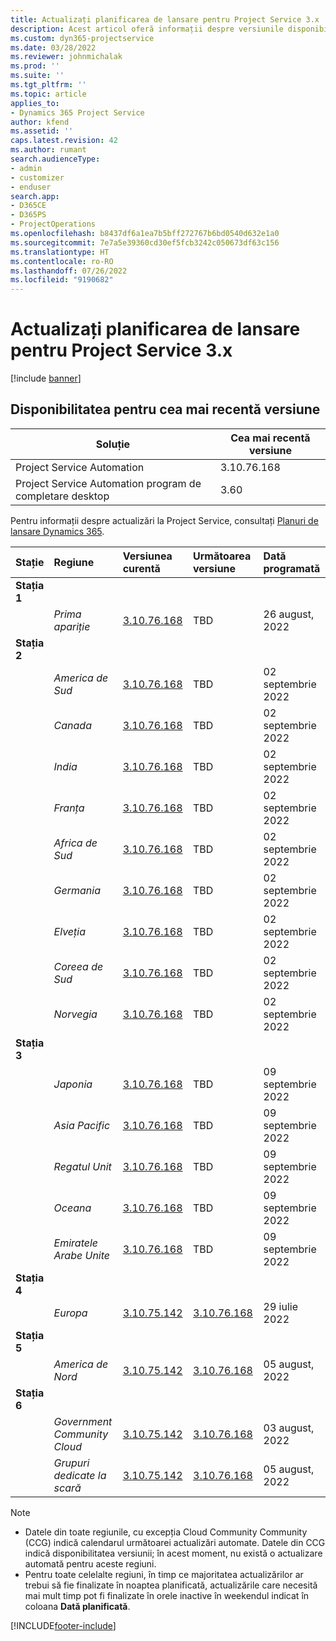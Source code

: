 ```yaml
---
title: Actualizați planificarea de lansare pentru Project Service 3.x
description: Acest articol oferă informații despre versiunile disponibile și viitoare ale Dynamics 365 Project Service Automation.
ms.custom: dyn365-projectservice
ms.date: 03/28/2022
ms.reviewer: johnmichalak
ms.prod: ''
ms.suite: ''
ms.tgt_pltfrm: ''
ms.topic: article
applies_to:
- Dynamics 365 Project Service
author: kfend
ms.assetid: ''
caps.latest.revision: 42
ms.author: rumant
search.audienceType:
- admin
- customizer
- enduser
search.app:
- D365CE
- D365PS
- ProjectOperations
ms.openlocfilehash: b8437df6a1ea7b5bff272767b6bd0540d632e1a0
ms.sourcegitcommit: 7e7a5e39360cd30ef5fcb3242c050673df63c156
ms.translationtype: HT
ms.contentlocale: ro-RO
ms.lasthandoff: 07/26/2022
ms.locfileid: "9190682"
---
```

# <a name="update-release-schedule-for-project-service-3x"></a>Actualizați planificarea de lansare pentru Project Service 3.x

[!include [banner](../includes/psa-now-project-operations.md)]

## <a name="latest-version-availability"></a>Disponibilitatea pentru cea mai recentă versiune

| Soluție  | Cea mai recentă versiune |
|-------|----|
| Project Service Automation    | 3.10.76.168 |
| Project Service Automation program de completare desktop                | 3.60          |

Pentru informații despre actualizări la Project Service, consultați [Planuri de lansare Dynamics 365](/dynamics365/release-plans/). 

| Stație  | Regiune | Versiunea curentă | Următoarea versiune |  Dată programată
| :---   | :---   | :---   | :---   |:---   |         
|<strong>Stația 1</strong> | |  |  | |
| | <i>Prima apariție</i> | [3.10.76.168](whats-new-ur-45.md) | TBD | 26 august, 2022
|<strong>Stația 2</strong> | |  |  | |
| | <i>America de Sud</i> | [3.10.76.168](whats-new-ur-45.md) | TBD | 02 septembrie 2022
| | <i>Canada</i> | [3.10.76.168](whats-new-ur-45.md) | TBD | 02 septembrie 2022
| | <i>India</i> | [3.10.76.168](whats-new-ur-45.md) | TBD | 02 septembrie 2022
| | <i>Franța</i> | [3.10.76.168](whats-new-ur-45.md) | TBD | 02 septembrie 2022
| | <i>Africa de Sud</i> | [3.10.76.168](whats-new-ur-45.md) | TBD | 02 septembrie 2022
| | <i>Germania</i> | [3.10.76.168](whats-new-ur-45.md) | TBD | 02 septembrie 2022
| | <i>Elveția</i> | [3.10.76.168](whats-new-ur-45.md) | TBD | 02 septembrie 2022
| | <i>Coreea de Sud</i> | [3.10.76.168](whats-new-ur-45.md) | TBD | 02 septembrie 2022
| | <i>Norvegia</i> | [3.10.76.168](whats-new-ur-45.md) | TBD | 02 septembrie 2022
|<strong>Stația 3</strong> | |  |  | |
| | <i>Japonia</i> | [3.10.76.168](whats-new-ur-45.md) | TBD | 09 septembrie 2022
| | <i>Asia Pacific</i> | [3.10.76.168](whats-new-ur-45.md) | TBD | 09 septembrie 2022
| | <i>Regatul Unit</i> | [3.10.76.168](whats-new-ur-45.md) | TBD | 09 septembrie 2022
| | <i>Oceana</i> | [3.10.76.168](whats-new-ur-45.md) | TBD | 09 septembrie 2022
| | <i>Emiratele Arabe Unite</i> | [3.10.76.168](whats-new-ur-45.md) | TBD | 09 septembrie 2022
|<strong>Stația 4</strong> | |  |  | |
| | <i>Europa</i> | [3.10.75.142](whats-new-ur-44.md) | [3.10.76.168](whats-new-ur-45.md) | 29 iulie 2022
|<strong>Stația 5</strong> | |  |  | |
| | <i>America de Nord</i> | [3.10.75.142](whats-new-ur-44.md) | [3.10.76.168](whats-new-ur-45.md) | 05 august, 2022
|<strong>Stația 6</strong> | |  |  | |
| | <i>Government Community Cloud</i> | [3.10.75.142](whats-new-ur-44.md) | [3.10.76.168](whats-new-ur-45.md) | 03 august, 2022
| | <i>Grupuri dedicate la scară</i> | [3.10.75.142](whats-new-ur-44.md) | [3.10.76.168](whats-new-ur-45.md) | 05 august, 2022




>[!Note]
> - Datele din toate regiunile, cu excepția Cloud Community Community (CCG) indică calendarul următoarei actualizări automate. Datele din CCG indică disponibilitatea versiunii; în acest moment, nu există o actualizare automată pentru aceste regiuni.
> - Pentru toate celelalte regiuni, în timp ce majoritatea actualizărilor ar trebui să fie finalizate în noaptea planificată, actualizările care necesită mai mult timp pot fi finalizate în orele inactive în weekendul indicat în coloana **Dată planificată**.


[!INCLUDE[footer-include](../includes/footer-banner.md)]
